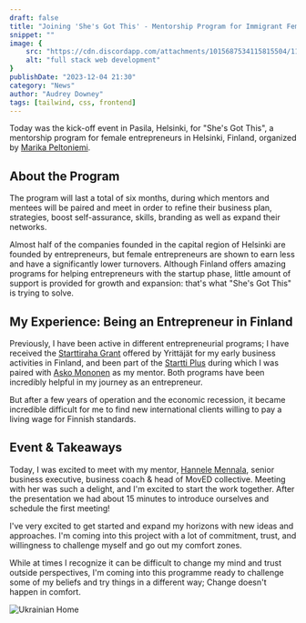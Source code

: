 ```yaml
---
draft: false
title: "Joining 'She's Got This' - Mentorship Program for Immigrant Female Entrepreneurs"
snippet: ""
image: {
    src: "https://cdn.discordapp.com/attachments/1015687534115815504/1197638549126791379/elvann_leaves_and_big_helping_mother_hands_Finland_blue_and_gre_f2577479-b7e3-4c9f-a900-c5e608be95e8.png?ex=65bbfed1&is=65a989d1&hm=b1a4bd5598538b4e427108a6dcfdc2535c0995ec34d78b20c55745249004ae23&",
    alt: "full stack web development"
}
publishDate: "2023-12-04 21:30"
category: "News"
author: "Audrey Downey"
tags: [tailwind, css, frontend]
---
```


Today was the kick-off event in Pasila, Helsinki, for "She's Got This", a mentorship program for female entrepreneurs in Helsinki, Finland, organized by [Marika Peltoniemi](https://www.linkedin.com/in/marikapeltoniemi/).

## About the Program

The program will last a total of six months, during which mentors and mentees will be paired and meet in order to refine their business plan, strategies, boost self-assurance, skills, branding as well as expand their networks.

Almost half of the companies founded in the capital region of Helsinki are founded by entrepreneurs, but female entrepreneurs are shown to earn less and have a significantly lower turnovers.  Although Finland offers amazing programs for helping entrepreneurs with the startup phase, little amount of support is provided for growth and expansion: that's what "She's Got This" is trying to solve.

## My Experience: Being an Entrepreneur in Finland

Previously, I have been active in different entrepreneurial programs; I have received the [Starttiraha Grant](https://www.yrittajat.fi/tietopankki/liiketoiminta/rahoitus/starttiraha/) offered by Yrittäjät for my early business activities in Finland, and been part of the [Startti Plus](https://www.starttiplus.fi/) during which I was paired with [Asko Mononen](https://www.linkedin.com/in/askold/?originalSubdomain=fi) as my mentor.  Both programs have been incredibly helpful in my journey as an entrepreneur.

But after a few years of operation and the economic recession, it became incredible difficult for me to find new international clients willing to pay a living wage for Finnish standards.

## Event & Takeaways

Today, I was excited to meet with my mentor, [Hannele Mennala](), senior business executive, business coach & head of MovED collective.  Meeting with her was such a delight, and I'm excited to start the work together.  After the presentation we had about 15 minutes to introduce ourselves and schedule the first meeting!

I've very excited to get started and expand my horizons with new ideas and approaches.  I'm coming into this project with a lot of commitment, trust, and willingness to challenge myself and go out my comfort zones.

While at times I recognize it can be difficult to change my mind and trust outside perspectives, I'm coming into this programme ready to challenge some of my beliefs and try things in a different way; Change doesn't happen in comfort.

![Ukrainian Home](https://cdn.discordapp.com/attachments/1015687534115815504/1197651660437196940/elvann_beautiful_home_with_flowers_illustration_flat_design_vib_b0ac5b4f-b63b-43b3-be9c-bbedd2ce3df9.png?ex=65bc0b07&is=65a99607&hm=21b3e08ccac2f18e3b04cd4c55b1e219dcb7d13e0a3b4dbf7032e37c2268b7b2&)